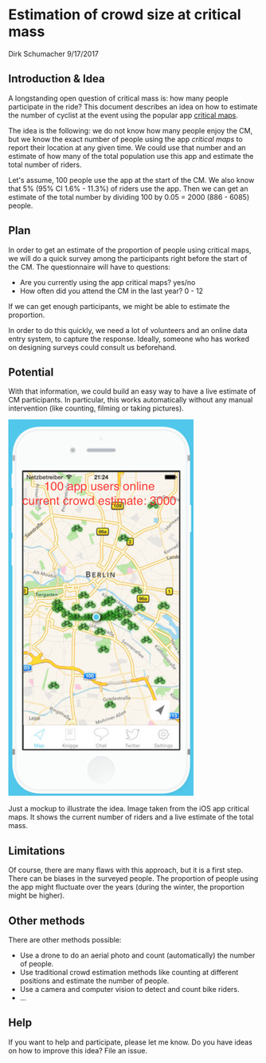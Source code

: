 Estimation of crowd size at critical mass
================
Dirk Schumacher
9/17/2017

Introduction & Idea
-------------------

A longstanding open question of critical mass is: how many people participate in the ride? This document describes an idea on how to estimate the number of cyclist at the event using the popular app [critical maps](https://criticalmaps.net/).

The idea is the following: we do not know how many people enjoy the CM, but we know the exact number of people using the app *critical maps* to report their location at any given time. We could use that number and an estimate of how many of the total population use this app and estimate the total number of riders.

Let's assume, 100 people use the app at the start of the CM. We also know that 5% (95% CI 1.6% - 11.3%) of riders use the app. Then we can get an estimate of the total number by dividing 100 by 0.05 = 2000 (886 - 6085) people.

Plan
----

In order to get an estimate of the proportion of people using critical maps, we will do a quick survey among the participants right before the start of the CM. The questionnaire will have to questions:

-   Are you currently using the app critical maps? yes/no
-   How often did you attend the CM in the last year? 0 - 12

If we can get enough participants, we might be able to estimate the proportion.

In order to do this quickly, we need a lot of volunteers and an online data entry system, to capture the response. Ideally, someone who has worked on designing surveys could consult us beforehand.

Potential
---------

With that information, we could build an easy way to have a live estimate of CM participants. In particular, this works automatically without any manual intervention (like counting, filming or taking pictures).

![](criticalmapsmock.png)

Just a mockup to illustrate the idea. Image taken from the iOS app critical maps. It shows the current number of riders and a live estimate of the total mass.

Limitations
-----------

Of course, there are many flaws with this approach, but it is a first step. There can be biases in the surveyed people. The proportion of people using the app might fluctuate over the years (during the winter, the proportion might be higher).

Other methods
-------------

There are other methods possible:

-   Use a drone to do an aerial photo and count (automatically) the number of people.
-   Use traditional crowd estimation methods like counting at different positions and estimate the number of people.
-   Use a camera and computer vision to detect and count bike riders.
-   ...

Help
----

If you want to help and participate, please let me know. Do you have ideas on how to improve this idea? File an issue.
